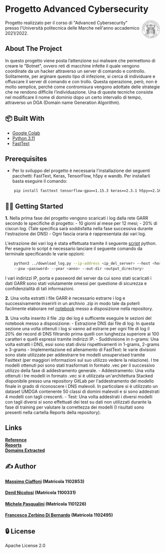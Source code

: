 # Progetto Advanced Cybersecurity
<a><img src="images/logo-univpm.png" height='60' align="right"/></a>
Progetto realizzato per il corso di "Advanced Cybersecurity" presso l'Università politecnica delle Marche nell'anno accademico 2021/2022.


## About The Project
In questo progetto viene posta l’attenzione sui malware che permettono di creare le "Botnet", ovvero reti di macchine infette il quale vengono coordinate da un hacker attraverso un server di comando e controllo. Solitamente, per arginare questo tipo di infezione, si cerca di individuare e offuscare il server di comando e con
trollo. Questa operazione, però, non è molto semplice, perchè come contromisura vengono adottate delle strategie che ne rendono difficile l’individuazione. Una di
queste tecniche consiste nel modificare il nome di dominio dopo un certo intervallo di tempo, attraverso un DGA (Domain name Generation Algorithm).

## 📦 Built With

* [Google Colab](https://colab.research.google.com/?hl=it)
* [Python 3.11](https://www.python.org/)
* [FastText](https://fasttext.cc/)

## Prerequisites
* Per lo sviluppo del progetto è necessaria l'installazione dei seguenti pacchetti: FastText, Keras, TensorFlow, h5py e wandb.
Per installarli basta eseguire il comando:

```sh
    pip install fasttext tensorflow-gpu==1.15.3 keras==2.3.1 h5py==2.10.0 wandb
```

## 👩‍💻 Getting Started
**1.** Nella prima fase del progetto vengono scaricati i log dalla rete GARR secondo le specifiche di progetto:
    - 10 giorni al mese per 12 mesi;
    - 20% di ciscun log. (Tale specifica sarà soddisfatta nella fase successiva durante l'estrazione dei DNS) 
    - Ogni fascia oraria è rappresentata dai vari log.

L’estrazione dei vari log è stata effettuata tramite il seguente [script](https://github.com/MassimoCiaffoni/Progetto_Advanced_Cybersecurity/blob/main/download_log.py) python. 
Per eseguire lo script è necessario lanciare il seguente comando da terminale specificando le varie opzioni:
```sh
    python3 ../download_log.py --ip-address <ip_del_server> --host <host @studenti>
    --psw <password> --year <anno> --out-dir <output_directory>
```
I vari indirizzi IP, porta e password del server da cui sono stati scaricati i dati GARR sono stati volutamente omessi per questione di sicurezza e confidenzialità di tali informazioni. 

**2.** Una volta estratti i file GARR è necessario estrarre i log e successivamente inserirli in un archivio .zip in modo tale da poterli facilmente elaborare nel [notebook](https://github.com/MassimoCiaffoni/Progetto_Advanced_Cybersecurity/blob/main/Progetto_ADC.ipynb) messo a disposizione nella repository.

**3.** Una volta inserito il file .zip dei log è sufficente eseguire le sezioni del notebook messo a disposizione:
    - Estrazione DNS dai file di log: In questa sezione una volta ottenuti i log si vanno ad estrarre per ogni file di log il 20% dei record di DNS filtrando prima quelli con lunghezza superiore ai 100 caratteri e quelli espressi tramite indirizzi IP. 
    - Suddivisione in n-grams: Una volta estratti i DNS, essi sono stati divisi rispettivamenti in 1-grams, 2-grams e 3-grams
    - Implementazione ed allenamento di FastText: le varie divisioni sono state utilizzate per addestrarre tre modelli unsupervised tramite Fasttext (per maggiori informazioni sul suo utilizzo vedere la relazione). I tre modelli ottenuti poi sono stati trasformati in formato .vec per il successivo utilizzo della fase di addestramento generale.
    - Addestramento: Una volta ottenuti i tre modelli in formato .vec si è utilizzata un'architettura Stacked disponibile presso una repository GitLab per l'addestramento del modello finale in grado di riconoscere i DNS malevoli. In particolare si è utilizzato un dataset UMDGA contenente 50 classi di domini malevoli e si sono addestrati 4 modelli con tagli crescenti.
    - Test: Una volta addestrati i diversi modelli con tagli diversi si sono effettuati dei test su dati non utilizzati durante la fase di training per valutare la correttezza dei modelli (I risultati sono presenti nella cartella Reports della repository).

## Links

<a href="https://github.com/MassimoCiaffoni/Progetto_Advanced_Cybersecurity/tree/main/Relazione.pdf"><strong>Reference</strong></a>
<br/>
<a href="https://github.com/MassimoCiaffoni/Progetto_Advanced_Cybersecurity/tree/main/Reports/Report"><strong>Reports</strong></a>
<br/>
<a href="https://drive.google.com/drive/folders/1wVrIYQYJnXYo5k4x2caQPwSjvxGTWX6T?usp=sharing"><strong>Domains Extracted</strong></a>
  


## ✍️ Author
#### [Massimo Ciaffoni](mailto:s1102853@studenti.univpm.it) (Matricola 1102853) 
#### [Denil Nicolosi](mailto:s1100331@studenti.univpm.it) (Matricola 1100331)
#### [Michele Pasqualini](mailto:s1101226@studenti.univpm.it) (Matricola 1101226) 
#### [Francesco Zerbino Di Bernardo](mailto:s1102495@studenti.univpm.it) (Matricola 1102495) 


## 🔒 License
Apache License 2.0

